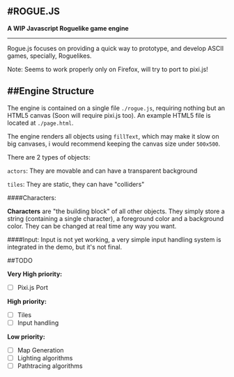 #ROGUE.JS
---------------------------------
__A WIP Javascript Roguelike game engine__

---------------------------

Rogue.js focuses on providing a quick way to prototype, and develop ASCII games, specially, Roguelikes.

Note: Seems to work properly only on Firefox, will try to port to pixi.js!


##Engine Structure
----------------------------------

The engine is contained on a single file `./rogue.js`, requiring nothing but an HTML5 canvas (Soon will require pixi.js too). An example HTML5 file is located at `./page.html`.

The engine renders all objects using `fillText`, which may make it slow on big canvases, i would recommend keeping the canvas size under `500x500`.

There are 2 types of objects:


`actors`: They are movable and can have a transparent background

`tiles`: They are static, they can have "colliders"
<bk>
<bk>
<bk>

####Characters:

__Characters__ are "the building block" of all other objects. They simply store a string (containing a single character), a foreground color and a background color.
<bk>
They can be changed at real time any way you want.

####Input:
Input is not yet working, a very simple input handling system is integrated in the demo, but it's not final.

##TODO

__Very High priority:__
- [ ] Pixi.js Port

__High priority:__
- [ ] Tiles  
- [ ] Input handling

__Low priority:__
- [ ] Map Generation
- [ ] Lighting algorithms
- [ ] Pathtracing algorithms
